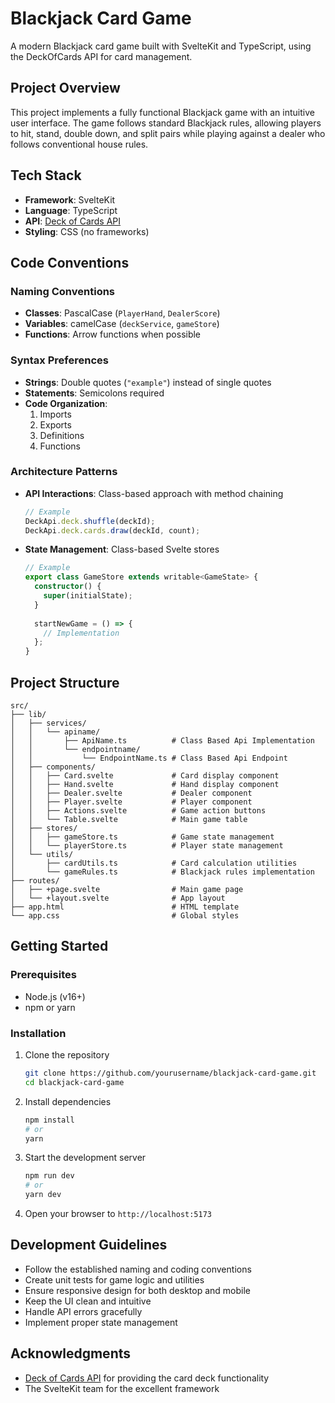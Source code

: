 # Blackjack Card Game

A modern Blackjack card game built with SvelteKit and TypeScript, using the DeckOfCards API for card management.

## Project Overview

This project implements a fully functional Blackjack game with an intuitive user interface. The game follows standard Blackjack rules, allowing players to hit, stand, double down, and split pairs while playing against a dealer who follows conventional house rules.

## Tech Stack

- **Framework**: SvelteKit
- **Language**: TypeScript
- **API**: [Deck of Cards API](https://deckofcardsapi.com)
- **Styling**: CSS (no frameworks)

## Code Conventions

### Naming Conventions
- **Classes**: PascalCase (`PlayerHand`, `DealerScore`)
- **Variables**: camelCase (`deckService`, `gameStore`)
- **Functions**: Arrow functions when possible

### Syntax Preferences
- **Strings**: Double quotes (`"example"`) instead of single quotes
- **Statements**: Semicolons required
- **Code Organization**:
  1. Imports
  2. Exports
  3. Definitions
  4. Functions

### Architecture Patterns
- **API Interactions**: Class-based approach with method chaining
  ```typescript
  // Example
  DeckApi.deck.shuffle(deckId);
  DeckApi.deck.cards.draw(deckId, count);
  ```

- **State Management**: Class-based Svelte stores
  ```typescript
  // Example
  export class GameStore extends writable<GameState> {
    constructor() {
      super(initialState);
    }
    
    startNewGame = () => {
      // Implementation
    };
  }
  ```

## Project Structure

```
src/
├── lib/
│   ├── services/
│   │   └── apiname/
│   │       ├── ApiName.ts          # Class Based Api Implementation
│   │       └── endpointname/
│   │           └── EndpointName.ts # Class Based Api Endpoint
│   ├── components/
│   │   ├── Card.svelte             # Card display component
│   │   ├── Hand.svelte             # Hand display component
│   │   ├── Dealer.svelte           # Dealer component
│   │   ├── Player.svelte           # Player component
│   │   ├── Actions.svelte          # Game action buttons
│   │   └── Table.svelte            # Main game table
│   ├── stores/
│   │   ├── gameStore.ts            # Game state management
│   │   └── playerStore.ts          # Player state management
│   └── utils/
│       ├── cardUtils.ts            # Card calculation utilities
│       └── gameRules.ts            # Blackjack rules implementation
├── routes/
│   ├── +page.svelte                # Main game page
│   └── +layout.svelte              # App layout
├── app.html                        # HTML template
└── app.css                         # Global styles
```

## Getting Started

### Prerequisites

- Node.js (v16+)
- npm or yarn

### Installation

1. Clone the repository
   ```bash
   git clone https://github.com/yourusername/blackjack-card-game.git
   cd blackjack-card-game
   ```

2. Install dependencies
   ```bash
   npm install
   # or
   yarn
   ```

3. Start the development server
   ```bash
   npm run dev
   # or
   yarn dev
   ```

4. Open your browser to `http://localhost:5173`

## Development Guidelines

- Follow the established naming and coding conventions
- Create unit tests for game logic and utilities
- Ensure responsive design for both desktop and mobile
- Keep the UI clean and intuitive
- Handle API errors gracefully
- Implement proper state management

## Acknowledgments

- [Deck of Cards API](https://deckofcardsapi.com) for providing the card deck functionality
- The SvelteKit team for the excellent framework